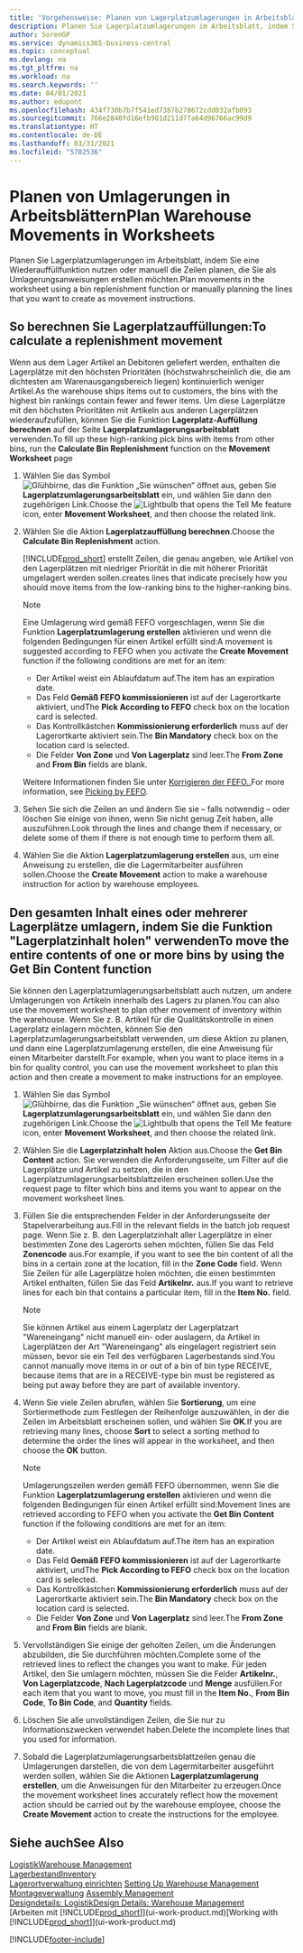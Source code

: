 ```yaml
---
title: 'Vorgehensweise: Planen von Lagerplatzumlagerungen in Arbeitsblättern | Microsoft Docs'
description: Planen Sie Lagerplatzumlagerungen im Arbeitsblatt, indem Sie eine Wiederauffüllfunktion nutzen oder manuell die Zeilen planen, die Sie als Umlagerungsanweisungen erstellen möchten.
author: SorenGP
ms.service: dynamics365-business-central
ms.topic: conceptual
ms.devlang: na
ms.tgt_pltfrm: na
ms.workload: na
ms.search.keywords: ''
ms.date: 04/01/2021
ms.author: edupont
ms.openlocfilehash: 434f730b7b7f541ed7387b278672cdd032afb093
ms.sourcegitcommit: 766e2840fd16efb901d211d7fa64d96766ac99d9
ms.translationtype: HT
ms.contentlocale: de-DE
ms.lasthandoff: 03/31/2021
ms.locfileid: "5782536"
---
```

# <a name="plan-warehouse-movements-in-worksheets"></a><span data-ttu-id="65c4e-103">Planen von Umlagerungen in Arbeitsblättern</span><span class="sxs-lookup"><span data-stu-id="65c4e-103">Plan Warehouse Movements in Worksheets</span></span>
<span data-ttu-id="65c4e-104">Planen Sie Lagerplatzumlagerungen im Arbeitsblatt, indem Sie eine Wiederauffüllfunktion nutzen oder manuell die Zeilen planen, die Sie als Umlagerungsanweisungen erstellen möchten.</span><span class="sxs-lookup"><span data-stu-id="65c4e-104">Plan movements in the worksheet using a bin replenishment function or manually planning the lines that you want to create as movement instructions.</span></span>  

## <a name="to-calculate-a-replenishment-movement"></a><span data-ttu-id="65c4e-105">So berechnen Sie Lagerplatzauffüllungen:</span><span class="sxs-lookup"><span data-stu-id="65c4e-105">To calculate a replenishment movement</span></span>  
<span data-ttu-id="65c4e-106">Wenn aus dem Lager Artikel an Debitoren geliefert werden, enthalten die Lagerplätze mit den höchsten Prioritäten (höchstwahrscheinlich die, die am dichtesten am Warenausgangsbereich liegen) kontinuierlich weniger Artikel.</span><span class="sxs-lookup"><span data-stu-id="65c4e-106">As the warehouse ships items out to customers, the bins with the highest bin rankings contain fewer and fewer items.</span></span> <span data-ttu-id="65c4e-107">Um diese Lagerplätze mit den höchsten Prioritäten mit Artikeln aus anderen Lagerplätzen wiederaufzufüllen, können Sie die Funktion **Lagerplatz-Auffüllung berechnen** auf der Seite **Lagerplatzumlagerungsarbeitsblatt** verwenden.</span><span class="sxs-lookup"><span data-stu-id="65c4e-107">To fill up these high-ranking pick bins with items from other bins, run the **Calculate Bin Replenishment** function on the **Movement Worksheet** page</span></span>

1.  <span data-ttu-id="65c4e-108">Wählen Sie das Symbol ![Glühbirne, das die Funktion „Sie wünschen“ öffnet](media/ui-search/search_small.png "Was möchten Sie tun?") aus, geben Sie **Lagerplatzumlagerungsarbeitsblatt** ein, und wählen Sie dann den zugehörigen Link.</span><span class="sxs-lookup"><span data-stu-id="65c4e-108">Choose the ![Lightbulb that opens the Tell Me feature](media/ui-search/search_small.png "Tell me what you want to do") icon, enter **Movement Worksheet**, and then choose the related link.</span></span>  
2.  <span data-ttu-id="65c4e-109">Wählen Sie die Aktion **Lagerplatzauffüllung berechnen**.</span><span class="sxs-lookup"><span data-stu-id="65c4e-109">Choose the **Calculate Bin Replenishment** action.</span></span>  

    [!INCLUDE[prod_short](includes/prod_short.md)] <span data-ttu-id="65c4e-110">erstellt Zeilen, die genau angeben, wie Artikel von den Lagerplätzen mit niedriger Priorität in die mit höherer Priorität umgelagert werden sollen.</span><span class="sxs-lookup"><span data-stu-id="65c4e-110">creates lines that indicate precisely how you should move items from the low-ranking bins to the higher-ranking bins.</span></span>  

    > [!NOTE]  
    >  <span data-ttu-id="65c4e-111">Eine Umlagerung wird gemäß FEFO vorgeschlagen, wenn Sie die Funktion **Lagerplatzumlagerung erstellen** aktivieren und wenn die folgenden Bedingungen für einen Artikel erfüllt sind:</span><span class="sxs-lookup"><span data-stu-id="65c4e-111">A movement is suggested according to FEFO when you activate the **Create Movement** function if the following conditions are met for an item:</span></span>  
    >   
    >  -   <span data-ttu-id="65c4e-112">Der Artikel weist ein Ablaufdatum auf.</span><span class="sxs-lookup"><span data-stu-id="65c4e-112">The item has an expiration date.</span></span>  
    > -   <span data-ttu-id="65c4e-113">Das Feld **Gemäß FEFO kommissionieren** ist auf der Lagerortkarte aktiviert, und</span><span class="sxs-lookup"><span data-stu-id="65c4e-113">The **Pick According to FEFO** check box on the location card is selected.</span></span>  
    > -   <span data-ttu-id="65c4e-114">Das Kontrollkästchen **Kommissionierung erforderlich** muss auf der Lagerortkarte aktiviert sein.</span><span class="sxs-lookup"><span data-stu-id="65c4e-114">The **Bin Mandatory** check box on the location card is selected.</span></span>  
    > -   <span data-ttu-id="65c4e-115">Die Felder **Von Zone** und **Von Lagerplatz** sind leer.</span><span class="sxs-lookup"><span data-stu-id="65c4e-115">The **From Zone** and **From Bin** fields are blank.</span></span>  

    <span data-ttu-id="65c4e-116">Weitere Informationen finden Sie unter [Korrigieren der FEFO..](warehouse-picking-by-fefo.md)</span><span class="sxs-lookup"><span data-stu-id="65c4e-116">For more information, see [Picking by FEFO](warehouse-picking-by-fefo.md).</span></span>  

3.  <span data-ttu-id="65c4e-117">Sehen Sie sich die Zeilen an und ändern Sie sie – falls notwendig – oder löschen Sie einige von ihnen, wenn Sie nicht genug Zeit haben, alle auszuführen.</span><span class="sxs-lookup"><span data-stu-id="65c4e-117">Look through the lines and change them if necessary, or delete some of them if there is not enough time to perform them all.</span></span>  
4.  <span data-ttu-id="65c4e-118">Wählen Sie die Aktion **Lagerplatzumlagerung erstellen** aus, um eine Anweisung zu erstellen, die die Lagermitarbeiter ausführen sollen.</span><span class="sxs-lookup"><span data-stu-id="65c4e-118">Choose the **Create Movement** action to make a warehouse instruction for action by warehouse employees.</span></span>  

## <a name="to-move-the-entire-contents-of-one-or-more-bins-by-using-the-get-bin-content-function"></a><span data-ttu-id="65c4e-119">Den gesamten Inhalt eines oder mehrerer Lagerplätze umlagern, indem Sie die Funktion "Lagerplatzinhalt holen" verwenden</span><span class="sxs-lookup"><span data-stu-id="65c4e-119">To move the entire contents of one or more bins by using the Get Bin Content function</span></span>  
<span data-ttu-id="65c4e-120">Sie können den Lagerplatzumlagerungsarbeitsblatt auch nutzen, um andere Umlagerungen von Artikeln innerhalb des Lagers zu planen.</span><span class="sxs-lookup"><span data-stu-id="65c4e-120">You can also use the movement worksheet to plan other movement of inventory within the warehouse.</span></span> <span data-ttu-id="65c4e-121">Wenn Sie z. B. Artikel für die Qualitätskontrolle in einen Lagerplatz einlagern möchten, können Sie den Lagerplatzumlagerungsarbeitsblatt verwenden, um diese Aktion zu planen, und dann eine Lagerplatzumlagerung erstellen, die eine Anweisung für einen Mitarbeiter darstellt.</span><span class="sxs-lookup"><span data-stu-id="65c4e-121">For example, when you want to place items in a bin for quality control, you can use the movement worksheet to plan this action and then create a movement to make instructions for an employee.</span></span>  

1.  <span data-ttu-id="65c4e-122">Wählen Sie das Symbol ![Glühbirne, das die Funktion „Sie wünschen“ öffnet](media/ui-search/search_small.png "Was möchten Sie tun?") aus, geben Sie **Lagerplatzumlagerungsarbeitsblatt** ein, und wählen Sie dann den zugehörigen Link.</span><span class="sxs-lookup"><span data-stu-id="65c4e-122">Choose the ![Lightbulb that opens the Tell Me feature](media/ui-search/search_small.png "Tell me what you want to do") icon, enter **Movement Worksheet**, and then choose the related link.</span></span>  
2.  <span data-ttu-id="65c4e-123">Wählen Sie die **Lagerplatzinhalt holen** Aktion aus.</span><span class="sxs-lookup"><span data-stu-id="65c4e-123">Choose the **Get Bin Content** action.</span></span> <span data-ttu-id="65c4e-124">Sie verwenden die Anforderungsseite, um Filter auf die Lagerplätze und Artikel zu setzen, die in den Lagerplatzumlagerungsarbeitsblattzeilen erscheinen sollen.</span><span class="sxs-lookup"><span data-stu-id="65c4e-124">Use the request page to filter which bins and items you want to appear on the movement worksheet lines.</span></span>  
3.  <span data-ttu-id="65c4e-125">Füllen Sie die entsprechenden Felder in der Anforderungsseite der Stapelverarbeitung aus.</span><span class="sxs-lookup"><span data-stu-id="65c4e-125">Fill in the relevant fields in the batch job request page.</span></span> <span data-ttu-id="65c4e-126">Wenn Sie z. B. den Lagerplatzinhalt aller Lagerplätze in einer bestimmten Zone des Lagerorts sehen möchten, füllen Sie das Feld **Zonencode** aus.</span><span class="sxs-lookup"><span data-stu-id="65c4e-126">For example, if you want to see the bin content of all the bins in a certain zone at the location, fill in the **Zone Code** field.</span></span> <span data-ttu-id="65c4e-127">Wenn Sie Zeilen für alle Lagerplätze holen möchten, die einen bestimmten Artikel enthalten, füllen Sie das Feld **Artikelnr.** aus.</span><span class="sxs-lookup"><span data-stu-id="65c4e-127">If you want to retrieve lines for each bin that contains a particular item, fill in the **Item No.** field.</span></span>  

    > [!NOTE]  
    >  <span data-ttu-id="65c4e-128">Sie können Artikel aus einem Lagerplatz der Lagerplatzart "Wareneingang" nicht manuell ein- oder auslagern, da Artikel in Lagerplätzen der Art "Wareneingang" als eingelagert registriert sein müssen, bevor sie ein Teil des verfügbaren Lagerbestands sind.</span><span class="sxs-lookup"><span data-stu-id="65c4e-128">You cannot manually move items in or out of a bin of bin type RECEIVE, because items that are in a RECEIVE-type bin must be registered as being put away before they are part of available inventory.</span></span>  

4.  <span data-ttu-id="65c4e-129">Wenn Sie viele Zeilen abrufen, wählen Sie **Sortierung**, um eine Sortiermethode zum Festlegen der Reihenfolge auszuwählen, in der die Zeilen im Arbeitsblatt erscheinen sollen, und wählen Sie **OK**.</span><span class="sxs-lookup"><span data-stu-id="65c4e-129">If you are retrieving many lines, choose **Sort** to select a sorting method to determine the order the lines will appear in the worksheet, and then choose the **OK** button.</span></span>  

    > [!NOTE]  
    >  <span data-ttu-id="65c4e-130">Umlagerungszeilen werden gemäß FEFO übernommen, wenn Sie die Funktion **Lagerplatzumlagerung erstellen** aktivieren und wenn die folgenden Bedingungen für einen Artikel erfüllt sind:</span><span class="sxs-lookup"><span data-stu-id="65c4e-130">Movement lines are retrieved according to FEFO when you activate the **Get Bin Content** function if the following conditions are met for an item:</span></span>  
    >   
    >  -   <span data-ttu-id="65c4e-131">Der Artikel weist ein Ablaufdatum auf.</span><span class="sxs-lookup"><span data-stu-id="65c4e-131">The item has an expiration date.</span></span>  
    > -   <span data-ttu-id="65c4e-132">Das Feld **Gemäß FEFO kommissionieren** ist auf der Lagerortkarte aktiviert, und</span><span class="sxs-lookup"><span data-stu-id="65c4e-132">The **Pick According to FEFO** check box on the location card is selected.</span></span>  
    > -   <span data-ttu-id="65c4e-133">Das Kontrollkästchen **Kommissionierung erforderlich** muss auf der Lagerortkarte aktiviert sein.</span><span class="sxs-lookup"><span data-stu-id="65c4e-133">The **Bin Mandatory** check box on the location card is selected.</span></span>  
    > -   <span data-ttu-id="65c4e-134">Die Felder **Von Zone** und **Von Lagerplatz** sind leer.</span><span class="sxs-lookup"><span data-stu-id="65c4e-134">The **From Zone** and **From Bin** fields are blank.</span></span>  

5.  <span data-ttu-id="65c4e-135">Vervollständigen Sie einige der geholten Zeilen, um die Änderungen abzubilden, die Sie durchführen möchten.</span><span class="sxs-lookup"><span data-stu-id="65c4e-135">Complete some of the retrieved lines to reflect the changes you want to make.</span></span> <span data-ttu-id="65c4e-136">Für jeden Artikel, den Sie umlagern möchten, müssen Sie die Felder **Artikelnr.**, **Von Lagerplatzcode**, **Nach Lagerplatzcode** und **Menge** ausfüllen.</span><span class="sxs-lookup"><span data-stu-id="65c4e-136">For each item that you want to move, you must fill in the **Item No.**, **From Bin Code**, **To Bin Code**, and **Quantity** fields.</span></span>  
6.  <span data-ttu-id="65c4e-137">Löschen Sie alle unvollständigen Zeilen, die Sie nur zu Informationszwecken verwendet haben.</span><span class="sxs-lookup"><span data-stu-id="65c4e-137">Delete the incomplete lines that you used for information.</span></span>  
7.  <span data-ttu-id="65c4e-138">Sobald die Lagerplatzumlagerungsarbeitsblattzeilen genau die Umlagerungen darstellen, die von dem Lagermitarbeiter ausgeführt werden sollen, wählen Sie die Aktionen **Lagerplatzumlagerung erstellen**, um die Anweisungen für den Mitarbeiter zu erzeugen.</span><span class="sxs-lookup"><span data-stu-id="65c4e-138">Once the movement worksheet lines accurately reflect how the movement action should be carried out by the warehouse employee, choose the **Create Movement** action to create the instructions for the employee.</span></span>  

## <a name="see-also"></a><span data-ttu-id="65c4e-139">Siehe auch</span><span class="sxs-lookup"><span data-stu-id="65c4e-139">See Also</span></span>  
[<span data-ttu-id="65c4e-140">Logistik</span><span class="sxs-lookup"><span data-stu-id="65c4e-140">Warehouse Management</span></span>](warehouse-manage-warehouse.md)  
[<span data-ttu-id="65c4e-141">Lagerbestand</span><span class="sxs-lookup"><span data-stu-id="65c4e-141">Inventory</span></span>](inventory-manage-inventory.md)  
<span data-ttu-id="65c4e-142">[Lagerortverwaltung einrichten](warehouse-setup-warehouse.md)   </span><span class="sxs-lookup"><span data-stu-id="65c4e-142">[Setting Up Warehouse Management](warehouse-setup-warehouse.md)   </span></span>  
<span data-ttu-id="65c4e-143">[Montageverwaltung](assembly-assemble-items.md)  </span><span class="sxs-lookup"><span data-stu-id="65c4e-143">[Assembly Management](assembly-assemble-items.md)  </span></span>  
[<span data-ttu-id="65c4e-144">Designdetails: Logistik</span><span class="sxs-lookup"><span data-stu-id="65c4e-144">Design Details: Warehouse Management</span></span>](design-details-warehouse-management.md)  
<span data-ttu-id="65c4e-145">[Arbeiten mit [!INCLUDE[prod_short](includes/prod_short.md)]](ui-work-product.md)</span><span class="sxs-lookup"><span data-stu-id="65c4e-145">[Working with [!INCLUDE[prod_short](includes/prod_short.md)]](ui-work-product.md)</span></span>


[!INCLUDE[footer-include](includes/footer-banner.md)]